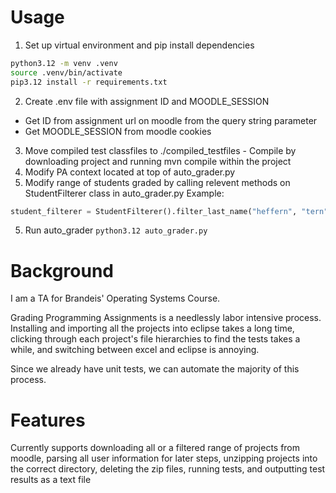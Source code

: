 # Usage
1. Set up virtual environment and pip install dependencies
``` bash
python3.12 -m venv .venv
source .venv/bin/activate
pip3.12 install -r requirements.txt
```
2. Create .env file with assignment ID and MOODLE_SESSION
 - Get ID from assignment url on moodle from the query string parameter
 - Get MOODLE_SESSION from moodle cookies
3. Move compiled test classfiles to ./compiled_testfiles - Compile by downloading project and running mvn compile within the project
4. Modify PA context located at top of auto_grader.py
5. Modify range of students graded by calling relevent methods on StudentFilterer class in auto_grader.py
Example: 
```python
student_filterer = StudentFilterer().filter_last_name("heffern", "tern")
```
5. Run auto_grader
`python3.12 auto_grader.py`

# Background 
I am a TA for Brandeis' Operating Systems Course.  

Grading Programming Assignments is a needlessly labor intensive process. Installing and importing all the projects into eclipse takes a long time, clicking through each project's file hierarchies to find the tests takes a while, and switching between excel and eclipse is annoying.  

Since we already have unit tests, we can automate the majority of this process.

# Features
Currently supports downloading all or a filtered range of projects from moodle, parsing all user information for later steps, unzipping projects into the correct directory, deleting the zip files, running tests, and outputting test results as a text file